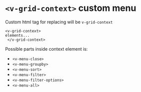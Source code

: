 # ```<v-grid-context>``` custom menu


Custom html tag for replacing will be ```v-grid-context```

```
<v-grid-context>
elements...
 </v-grid-context>
```

Possible parts inside context element is:

* ```<v-menu-close>```
* ```<v-menu-groupby>```
* ```<v-menu-sort>```
* ```<v-menu-filter>```
* ```<v-menu-filter-options>```
* ```<v-menu-all>```